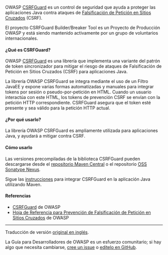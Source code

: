 OWASP [CSRFGuard][csrfguard] es un control de seguridad que ayuda a proteger las aplicaciones Java
contra ataques de [Falsificación de Petición en Sitios Cruzados][cscsrf] (CSRF).

El proyecto CSRFGuard Builder/Breaker Tool es un Proyecto de Producción OWASP
y está siendo mantenido activamente por un grupo de voluntarios internacionales.

#### ¿Qué es CSRFGuard?

OWASP [CSRFGuard][csrfguard] es una librería que implementa una variante del patrón de token sincronizador
para mitigar el riesgo de ataques de Falsificación de Petición en Sitios Cruzados (CSRF) para aplicaciones Java.

La librería OWASP CSRFGuard se integra mediante el uso de un Filtro JavaEE y expone varias formas automatizadas
y manuales para integrar tokens por sesión o pseudo-por-petición en HTML. Cuando un usuario interactúa con este HTML,
los tokens de prevención CSRF se envían con la petición HTTP correspondiente.
CSRFGuard asegura que el token esté presente y sea válido para la petición HTTP actual.

#### ¿Por qué usarlo?

La librería OWASP CSRFGuard es ampliamente utilizada para aplicaciones Java, y ayudará a mitigar contra CSRF.

#### Cómo usarlo

Las versiones precompiladas de la biblioteca CSRFGuard pueden descargarse
desde el [repositorio Maven Central][csrfguard-maven] o el repositorio [OSS Sonatype Nexus][csrfguard-nexus].

Sigue las [instrucciones][csrfguard-build] para integrar CSRFGuard en la aplicación Java utilizando Maven.

#### Referencias

* [CSRFGuard][csrfguard] de OWASP
* [Hoja de Referencia para Prevención de Falsificación de Petición en Sitios Cruzados][cscsrf] de OWASP

----

Traducción de versión [original en inglés][en070302].

La Guía para Desarrolladores de OWASP es un esfuerzo comunitario; si hay algo que necesita cambiarse,
[cree un issue][issue070302] o [edítelo en GitHub][edit070302].

[csrfguard]: https://owasp.org/www-project-csrfguard/
[csrfguard-build]: https://github.com/OWASP/www-project-csrfguard/blob/master/readme.md#using-with-maven
[csrfguard-nexus]: https://oss.sonatype.org/#nexus-search;gav~~csrfguard~~~
[csrfguard-maven]: https://central.sonatype.com/search?q=csrfguard&smo=true
[cscsrf]: https://cheatsheetseries.owasp.org/cheatsheets/Cross-Site_Request_Forgery_Prevention_Cheat_Sheet
[edit070302]: https://github.com/OWASP/DevGuide/blob/main/docs/es/05-implementation/03-secure-libraries/02-csrf-guard.md
[en070302]: https://devguide.owasp.org/en/07-implementation/03-secure-libraries/02-csrf-guard/
[issue070302]: https://github.com/OWASP/DevGuide/issues/new?labels=content&template=request.md&title=Update:%2005-implementation/03-secure-libraries/02-csrf-guard
